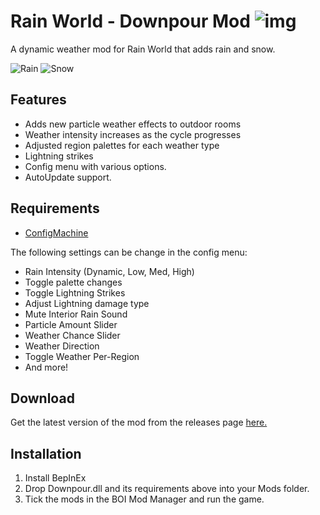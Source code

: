 # Rain World - Downpour Mod ![img](https://img.shields.io/github/downloads/LeeMoriya/Downpour/total?style=for-the-badge)
A dynamic weather mod for Rain World that adds rain and snow.

![Rain](https://i.imgur.com/hPblP6q.gif)
![Snow](https://media.giphy.com/media/vE1qoRyPgkDzCfQbBw/giphy.gif)

## Features
- Adds new particle weather effects to outdoor rooms
- Weather intensity increases as the cycle progresses
- Adjusted region palettes for each weather type
- Lightning strikes
- Config menu with various options.
- AutoUpdate support.

## Requirements
- [ConfigMachine](https://drive.google.com/file/d/1NIE8conaoI1OOHevi4K9tvOG4v-NIfYf/view)

The following settings can be change in the config menu:
- Rain Intensity (Dynamic, Low, Med, High)
- Toggle palette changes
- Toggle Lightning Strikes
- Adjust Lightning damage type
- Mute Interior Rain Sound
- Particle Amount Slider
- Weather Chance Slider
- Weather Direction
- Toggle Weather Per-Region
- And more!

## Download
Get the latest version of the mod from the releases page [here.](https://github.com/LeeMoriya/Downpour/releases/tag/v0.8.1)

## Installation
1. Install BepInEx
2. Drop Downpour.dll and its requirements above into your Mods folder.
3. Tick the mods in the BOI Mod Manager and run the game.
